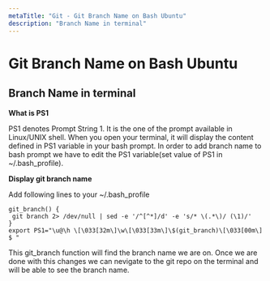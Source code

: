 ```yaml
---
metaTitle: "Git - Git Branch Name on Bash Ubuntu"
description: "Branch Name in terminal"
---
```


# Git Branch Name on Bash Ubuntu




## Branch Name in terminal


**What is PS1**

PS1 denotes Prompt String 1. It is the one of the prompt available in Linux/UNIX shell. When you open your terminal, it will display the content defined in PS1 variable in your bash prompt. In order to add branch name to bash prompt we have to edit the PS1 variable(set value of PS1 in ~/.bash_profile).

**Display git branch name**

Add following lines to your ~/.bash_profile

```git
git_branch() {
 git branch 2> /dev/null | sed -e '/^[^*]/d' -e 's/* \(.*\)/ (\1)/'
}
export PS1="\u@\h \[\033[32m\]\w\[\033[33m\]\$(git_branch)\[\033[00m\] $ "

```

This git_branch function will find the branch name we are on.
Once we are done with this changes we can nevigate to the git repo on the terminal and will be able to see the branch name.

